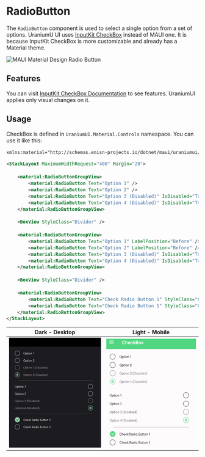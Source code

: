 # RadioButton
The `RadioButton` component is used to select a single option from a set of options. UraniumU UI uses [InputKit CheckBox](https://enisn-projects.io/docs/en/inputkit/latest/components/controls/CheckBox) instead of MAUI one. It is because InputKit CheckBox is more customizable and already has a Material theme.

![MAUI Material Design Radio Button](https://lh3.googleusercontent.com/7IADEr51nTh9IXxTqAYHJ50lpdDR8ZiBLvpAckIhRgD66Xtn-kkX2I8iVx3vZZ8sh6_fAqscCyxkbpdlDdzbRVukOOgB5SHxBXJF9KI=w1064-v0)


## Features

You can visit [InputKit CheckBox Documentation](https://enisn-projects.io/docs/en/inputkit/latest/components/controls/CheckBox) to see features. UraniumUI applies only visual changes on it.


## Usage

CheckBox is defined in `UraniumUI.Material.Controls` namespace. You can use it like this:


```xml
xmlns:material="http://schemas.enisn-projects.io/dotnet/maui/uraniumui/material"
```

```xml
<StackLayout MaximumWidthRequest="400" Margin="20">

    <material:RadioButtonGroupView>
        <material:RadioButton Text="Option 1" />
        <material:RadioButton Text="Option 2" />
        <material:RadioButton Text="Option 3 (Disabled)" IsDisabled="True" />
        <material:RadioButton Text="Option 4 (Disabled)" IsDisabled="True" IsChecked="True" />
    </material:RadioButtonGroupView>

    <BoxView StyleClass="Divider" />

    <material:RadioButtonGroupView>
        <material:RadioButton Text="Option 1" LabelPosition="Before" />
        <material:RadioButton Text="Option 2" LabelPosition="Before" />
        <material:RadioButton Text="Option 3 (Disabled)" IsDisabled="True" LabelPosition="Before" />
        <material:RadioButton Text="Option 4 (Disabled)" IsDisabled="True" IsChecked="True" LabelPosition="Before" />
    </material:RadioButtonGroupView>

    <BoxView StyleClass="Divider" />

    <material:RadioButtonGroupView>
        <material:RadioButton Text="Check Radio Button 1" StyleClass="CheckRadioButton" IsChecked="True"/>
        <material:RadioButton Text="Check Radio Button 1" StyleClass="CheckRadioButton" />
    </material:RadioButtonGroupView>
</StackLayout>
```

| Dark - Desktop | Light - Mobile |
| --- | --- |
| ![MAUI Material Design RadioButton](../../images/radiobutton-demo-windows-dark.gif) | ![MAUI Material Design RadioButton](../../images/radiobutton-demo-android-light.gif)  |